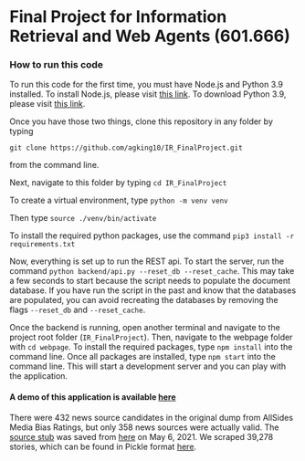 # Final Project for Information Retrieval and Web Agents (601.666)

### How to run this code

To run this code for the first time, you must have Node.js
and Python 3.9 installed. To install Node.js, please visit [this link](https://nodejs.org/en/download/).
To download Python 3.9, please visit [this link](https://www.python.org/downloads/).

Once you have those two things, clone this repository in any folder by typing 

`git clone https://github.com/agking10/IR_FinalProject.git`

from the command line.

Next, navigate to this folder by typing `cd IR_FinalProject`

To create a virtual environment, type `python -m venv venv`

Then type `source ./venv/bin/activate`

To install the required python packages, use the command 
`pip3 install -r requirements.txt`

Now, everything is set up to run the REST api. To
start the server, run the command `python backend/api.py --reset_db --reset_cache`.
This may take a few seconds to start because the script needs to
populate the document database. If you have run the script in the past 
and know that the databases are populated,
you can avoid recreating the databases by removing the flags `--reset_db` 
and `--reset_cache`.

Once the backend is running, open another terminal 
and navigate to the project root folder (`IR_FinalProject`).
Then, navigate to the webpage folder with `cd webpage`.
To install the required packages, type `npm install` into the 
command line. Once all packages are installed, type `npm start` into
the command line. This will start a development server and you can 
play with the application.

#### A demo of this application is available [here](https://youtu.be/Xso2Z3c4dII)

There were 432 news source candidates in the original dump from AllSides Media Bias Ratings, but only 358 news sources
were actually valid. The [source stub](media_bias_table.html) was saved from
[here](https://www.allsides.com/media-bias/media-bias-ratings?field_featured_bias_rating_value=All&field_news_source_type_tid%5B2%5D=2&field_news_bias_nid_1%5B1%5D=1&field_news_bias_nid_1%5B2%5D=2&field_news_bias_nid_1%5B3%5D=3&title=)
on May 6, 2021. We scraped 39,278 stories, which can be found in Pickle format [here](stories.pickle).
